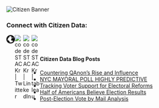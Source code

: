 ![Citizen Banner](https://citizendata.com/wp-content/uploads/sites/14/2020/03/CD-logo.svg)

### Connect with Citizen Data:
[<img align="left" alt="codeSTACKr.com" width="22px" src="https://raw.githubusercontent.com/iconic/open-iconic/master/svg/globe.svg" />][website]
[<img align="left" alt="codeSTACKr | Twitter" width="22px" src="https://cdn.jsdelivr.net/npm/simple-icons@v3/icons/twitter.svg" />][twitter]
[<img align="left" alt="codeSTACKr | LinkedIn" width="22px" src="https://cdn.jsdelivr.net/npm/simple-icons@v3/icons/linkedin.svg" />][linkedin]
[<img align="left" alt="codeSTACKr | tableau" width="22px" src="https://cdn.jsdelivr.net/npm/simple-icons@v3/icons/tableau.svg" />][tableau]

</br>
</br>

#### Citizen Data Blog Posts
<!-- BLOG-POST-LIST:START -->
- [Countering QAnon’s Rise and Influence](https://citizendata.com/news/the_prevalence_of_qanon_on_the_right/)
- [NYC MAYORAL POLL HIGHLY PREDICTIVE](https://citizendata.com/news/nyc-mayoral-poll-highly-predictive/)
- [Tracking Voter Support for Electoral Reforms](https://citizendata.com/news/tracking-voter-support-for-electoral-reforms/)
- [Half of Americans Believe Election Results](https://citizendata.com/news/half-of-americans-believe-election-results/)
- [Post-Election Vote by Mail Analysis](https://citizendata.com/news/post-election-vote-by-mail-analysis/)
<!-- BLOG-POST-LIST:END -->

[website]: https://citizendata.com/
[twitter]: https://twitter.com/CitizenData
[linkedin]: https://www.linkedin.com/company/citizen-data
[tableau]: https://public.tableau.com/profile/kyle.redfield#!/vizhome/MailBallotRequestsandProjections/DynamicProjections
